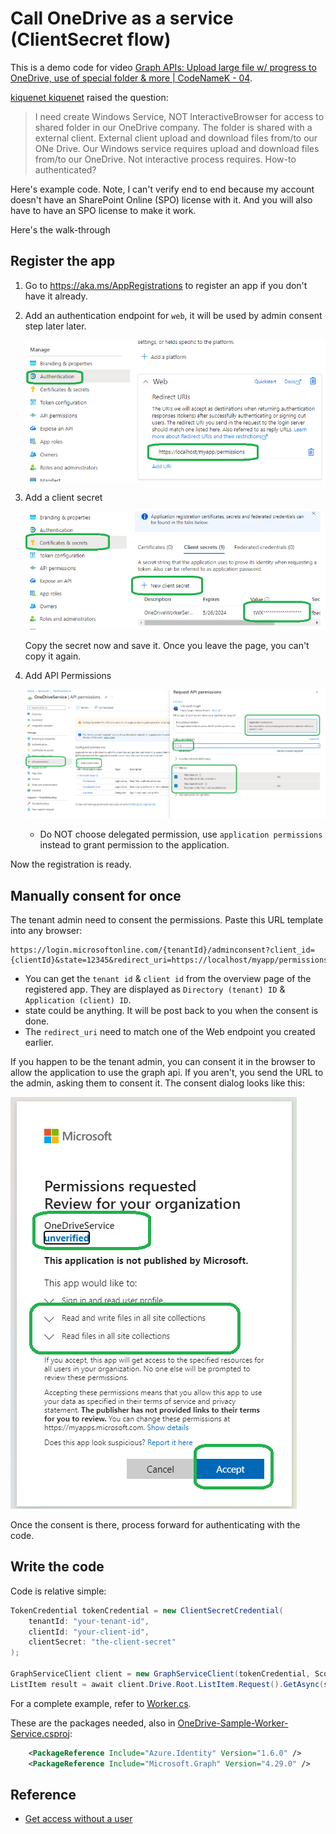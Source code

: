 # Call OneDrive as a service (ClientSecret flow)

This is a demo code for video [Graph APIs: Upload large file w/ progress to OneDrive, use of special folder & more | CodeNameK - 04](https://www.youtube.com/watch?v=yuoAWP3wn80).

[kiquenet kiquenet](https://www.youtube.com/channel/UCZFfJ2gG_C8__esaCVhn_QA) raised the question:

> I need create Windows Service, NOT InteractiveBrowser for access to shared folder in our OneDrive company. The folder is shared with a external client.
> External client upload and download files from/to our ONe Drive.
> Our Windows service requires upload and download files from/to our OneDrive.
> Not interactive process requires. How-to authenticated?

Here's example code. Note, I can't verify end to end because my account doesn't have an SharePoint Online (SPO) license with it. And you will also have to have an SPO license to make it work.

Here's the walk-through

## Register the app

1. Go to <https://aka.ms/AppRegistrations> to register an app if you don't have it already.
1. Add an authentication endpoint for `web`, it will be used by admin consent step later later.

    ![screenshot for authentication endpoint](./images/AuthEndpoint.png)

1. Add a client secret

    ![Screenshot for creating client secret](./images/AddAppSecret.png)

    Copy the secret now and save it. Once you leave the page, you can't copy it again.

1. Add API Permissions

    ![Screenshot for adding api permissions](./images/APIPermissions.png)

    * Do NOT choose delegated permission, use `application permissions` instead to grant permission to the application.

Now the registration is ready.

## Manually consent for once

The tenant admin need to consent the permissions. Paste this URL template into any browser:

```shell
https://login.microsoftonline.com/{tenantId}/adminconsent?client_id={clientId}&state=12345&redirect_uri=https://localhost/myapp/permissions
```

* You can get the `tenant id` & `client id` from the overview page of the registered app. They are displayed as `Directory (tenant) ID` & `Application (client) ID`.
* state could be anything. It will be post back to you when the consent is done.
* The `redirect_uri` need to match one of the Web endpoint you created earlier.

If you happen to be the tenant admin, you can consent it in the browser to allow the application to use the graph api. If you aren't, you send the URL to the admin, asking them to consent it. The consent dialog looks like this:

![Screenshot for the consent dialog](./images/AdminConsent.png)

Once the consent is there, process forward for authenticating with the code.

## Write the code

Code is relative simple:

```csharp
TokenCredential tokenCredential = new ClientSecretCredential(
    tenantId: "your-tenant-id",
    clientId: "your-client-id",
    clientSecret: "the-client-secret"
);

GraphServiceClient client = new GraphServiceClient(tokenCredential, Scopes);
ListItem result = await client.Drive.Root.ListItem.Request().GetAsync(stoppingToken);
```

For a complete example, refer to [Worker.cs](./Worker.cs).

These are the packages needed, also in [OneDrive-Sample-Worker-Service.csproj](./OneDrive-Sample-Worker-Service.csproj):

```xml
    <PackageReference Include="Azure.Identity" Version="1.6.0" />
    <PackageReference Include="Microsoft.Graph" Version="4.29.0" />
```

## Reference

* [Get access without a user](https://docs.microsoft.com/en-us/graph/auth-v2-service)